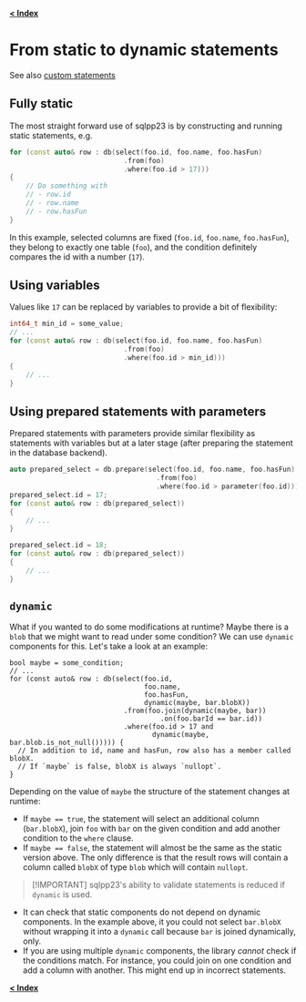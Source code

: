 [**\< Index**](/docs/README.md)

# From static to dynamic statements

See also [custom statements](/docs/custom_statements.md)

## Fully static

The most straight forward use of sqlpp23 is by constructing and running static
statements, e.g.

```C++
for (const auto& row : db(select(foo.id, foo.name, foo.hasFun)
                            .from(foo)
                            .where(foo.id > 17)))
{
    // Do something with
    // - row.id
    // - row.name
    // - row.hasFun
}
```

In this example, selected columns are fixed (`foo.id`, `foo.name`,
`foo.hasFun`), they belong to exactly one table (`foo`), and the condition
definitely compares the id with a number (`17`).

## Using variables

Values like `17` can be replaced by variables to provide a bit of flexibility:

```C++
int64_t min_id = some_value;
// ...
for (const auto& row : db(select(foo.id, foo.name, foo.hasFun)
                            .from(foo)
                            .where(foo.id > min_id)))
{
    // ...
}
```

## Using prepared statements with parameters

Prepared statements with parameters provide similar flexibility as statements
with variables but at a later stage (after preparing the statement in the
database backend).

```C++
auto prepared_select = db.prepare(select(foo.id, foo.name, foo.hasFun)
                                    .from(foo)
                                    .where(foo.id > parameter(foo.id)));
prepared_select.id = 17;
for (const auto& row : db(prepared_select))
{
    // ...
}

prepared_select.id = 18;
for (const auto& row : db(prepared_select))
{
    // ...
}
```

## `dynamic`

What if you wanted to do some modifications at runtime? Maybe there is a `blob`
that we might want to read under some condition? We can use `dynamic` components
for this. Let's take a look at an example:

```
bool maybe = some_condition;
// ...
for (const auto& row : db(select(foo.id,
                                 foo.name,
                                 foo.hasFun,
                                 dynamic(maybe, bar.blobX))
                            .from(foo.join(dynamic(maybe, bar))
                                     .on(foo.barId == bar.id))
                            .where(foo.id > 17 and
                                   dynamic(maybe, bar.blob.is_not_null())))) {
  // In addition to id, name and hasFun, row also has a member called blobX.
  // If `maybe` is false, blobX is always `nullopt`.
}
```

Depending on the value of `maybe` the structure of the statement changes at
runtime:

- If `maybe == true`, the statement will select an additional column
  (`bar.blobX`), join `foo` with `bar` on the given condition and add another
  condition to the `where` clause.
- If `maybe == false`, the statement will almost be the same as the static
  version above. The only difference is that the result rows will contain a
  column called `blobX` of type `blob` which will contain `nullopt`.

> \[!IMPORTANT\] sqlpp23's ability to validate statements is reduced if
> `dynamic` is used.

- It can check that static components do not depend on dynamic components. In
  the example above, it you could not select `bar.blobX` without wrapping it
  into a `dynamic` call because `bar` is joined dynamically, only.
- If you are using multiple `dynamic` components, the library *cannot* check if
  the conditions match. For instance, you could join on one condition and add a
  column with another. This might end up in incorrect statements.

[**\< Index**](/docs/README.md)
